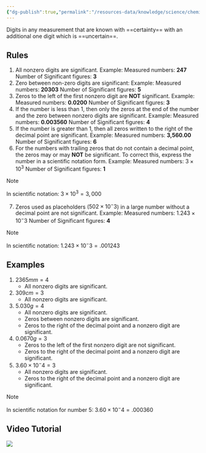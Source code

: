 ```yaml
---
{"dg-publish":true,"permalink":"/resources-data/knowledge/science/chemistry/significant-figures/"}
---
```


Digits in any measurement that are known with ==certainty== with an additional one digit which is ==uncertain==.
## Rules
1. All nonzero digits are significant.
	   Example:
	   Measured numbers: **247**
	   Number of Significant figures: **3**
2. Zero between non-zero digits are significant:
	   Example:
	   Measured numbers: **20303**
	   Number of Significant figures: **5**
3. Zeros to the left of the first nonzero digit are **NOT** significant.
	   Example:
	   Measured numbers: **0.0200**
	   Number of Significant figures: **3**
4. If the number is less than 1, then only the zeros at the end of the number and the zero between nonzero digits are significant.
	   Example:
	   Measured numbers: **0.003560**
	   Number of Significant figures: **4**
5. If the number is greater than 1, then all zeros written to the right of the decimal point are significant.
	   Example:
	   Measured numbers: **3,560.00**
	   Number of Significant figures: **6**
6. For the numbers with trailing zeros that do not contain a decimal point, the zeros may or may **NOT** be significant. To correct this, express the number in a scientific notation form.
	   Example:
	   Measured numbers: $3 \times 10^3$
	   Number of Significant figures: **1**
> [!note]
> In scientific notation: $3 \times 10^3 = 3,000$
7. Zeros used as placeholders ($502 \times 10^-3$) in a large number without a decimal point are not significant.
	   Example:
	   Measured numbers: $1.243 \times 10^-3$
	   Number of Significant figures: **4**
> [!note]
> In scientific notation: $1.243 \times 10^-3 = .001243$


## Examples
1. $2365mm = 4$
	* All nonzero digits are significant. 
2. $309cm = 3$
	* All nonzero digits are significant. 
3. $5.030g = 4$
	* All nonzero digits are significant.
	* Zeros between nonzero digits are significant.
	* Zeros to the right of the decimal point and a nonzero digit are significant.
4. $0.0670g = 3$
	* Zeros to the left of the first nonzero digit are not significant.
	* Zeros to the right of the decimal point and a nonzero digit are significant.
5. $3.60 \times 10^-4 = 3$
	* All nonzero digits are significant.
	* Zeros to the right of the decimal point and a nonzero digit are significant.

> [!note]
> In scientific notation for number 5: $3.60 \times 10^-4 = .000360$


## Video Tutorial

![](https://www.youtube.com/watch?v=l2yuDvwYq5g)